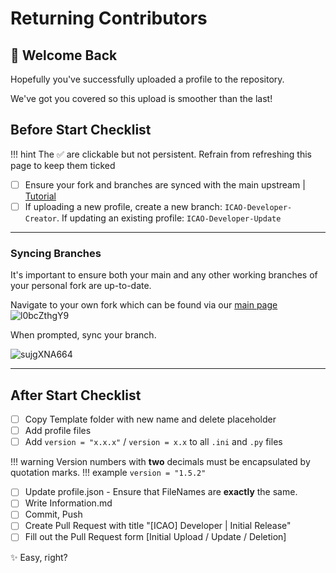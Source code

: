 # Returning Contributors
## 👋 Welcome Back
Hopefully you've successfully uploaded a profile to the repository.

We've got you covered so this upload is smoother than the last!

## Before Start Checklist
!!! hint
    The ✅ are clickable but not persistent. Refrain from refreshing this page to keep them ticked

- [ ]  Ensure your fork and branches are synced with the main upstream | [Tutorial](#syncing-branches)
- [ ]  If uploading a new profile, create a new branch: `ICAO-Developer-Creator`. If updating an existing profile: `ICAO-Developer-Update`

***

### Syncing Branches
It's important to ensure both your main and any other working branches of your personal fork are up-to-date.

Navigate to your own fork which can be found via our [main page](https://github.com/GSX-Hub/Profiles)
![l0bcZthgY9](https://github.com/user-attachments/assets/ae6de23d-6bf9-4631-9f59-9b26f0054589)

When prompted, sync your branch.

![sujgXNA664](https://github.com/user-attachments/assets/28887df0-9446-4617-97ee-bcb29965a795)

***

## After Start Checklist

- [ ] Copy Template folder with new name and delete placeholder
- [ ] Add profile files
- [ ] Add `version = "x.x.x"` / `version = x.x` to all `.ini` and `.py` files

!!! warning
    Version numbers with **two** decimals must be encapsulated by quotation marks.
    !!! example
        `version = "1.5.2"`

- [ ] Update profile.json - Ensure that FileNames are **exactly** the same.
- [ ] Write Information.md
- [ ] Commit, Push
- [ ] Create Pull Request with title "[ICAO] Developer | Initial Release"
- [ ] Fill out the Pull Request form [Initial Upload / Update / Deletion]

✨ Easy, right?